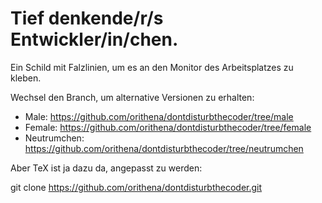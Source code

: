 Tief denkende/r/s Entwickler/in/chen.
=====================================

Ein Schild mit Falzlinien, um es an den Monitor des Arbeitsplatzes zu kleben.

Wechsel den Branch, um alternative Versionen zu erhalten:

  * Male: https://github.com/orithena/dontdisturbthecoder/tree/male
  * Female: https://github.com/orithena/dontdisturbthecoder/tree/female
  * Neutrumchen: https://github.com/orithena/dontdisturbthecoder/tree/neutrumchen

Aber TeX ist ja dazu da, angepasst zu werden:

  git clone https://github.com/orithena/dontdisturbthecoder.git


